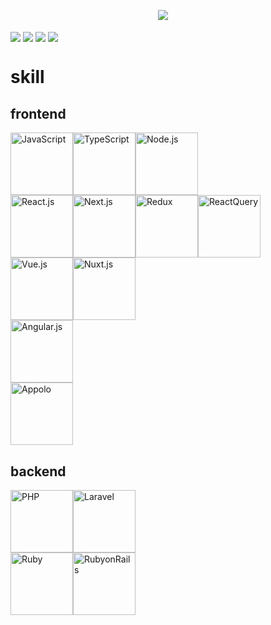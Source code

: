 
<p align="center">
<a href="https://twitter.com/yuta66510630"><img src="https://img.shields.io/badge/twitter-%231DA1F2.svg?&style=for-the-badge&logo=twitter&logoColor=white" /></a>&nbsp;&nbsp;&nbsp;&nbsp;
<p>

<img align="center" src="https://github-readme-stats.vercel.app/api/?username=ofuji-works&show_icons=true&count_private=true&hide_rank=true&hide_title=true&theme=Gradient" />
<img align="center" src="https://github-readme-stats.vercel.app/api/top-langs/?username=ofuji-works&layout=compact&hide_title=true&theme=Gradient" />
<img align="center" src="https://github-readme-stats.vercel.app/api/pin/?username=ofuji-works&repo=blog-app" />
<img align="center" src="http://github-readme-streak-stats.herokuapp.com?user=ofuji-works&hide_border=true&date_format=M%20j%5B%2C%20Y%5D" />

# skill

## frontend
<div style="display: flex;">
  <img src="https://user-images.githubusercontent.com/66583021/174828062-b3051846-fa5f-4623-b5e9-d61660398a96.svg" alt="JavaScript" width="100" />
  <img src="https://user-images.githubusercontent.com/66583021/174828098-ae621e39-d030-4911-9851-b425faec35b9.svg" alt="TypeScript" width="100" />
  <img src="https://user-images.githubusercontent.com/66583021/174828075-b1fff0b7-9947-42b0-ade0-56782cc40cb2.svg" alt="Node.js" width="100" />
</div>
<div style="display: flex;">
  <img src="https://user-images.githubusercontent.com/66583021/174828031-75e5a4be-5a8c-47c4-b9f4-283ec2acb904.svg" alt="React.js" width="100" />
  <img src="https://user-images.githubusercontent.com/66583021/174828072-97da4e66-b0b4-40a0-b462-28e813d7e23e.svg" alt="Next.js" width="100" />
  <img src="https://user-images.githubusercontent.com/66583021/174828087-1b7afbd5-2dc6-46b4-8670-f86ecc66d9ed.svg" alt="Redux" width="100" />
  <img src="https://user-images.githubusercontent.com/66583021/174828083-a6825f0b-0053-4d0b-a681-b3194504c40c.svg" alt="ReactQuery" width="100" />
</div>
<div style="display: flex;">
  <img src="https://user-images.githubusercontent.com/66583021/174828102-616d53e5-8856-4d5e-b735-164ef668f40c.svg" alt="Vue.js" width="100" />
  <img src="https://user-images.githubusercontent.com/66583021/174828142-5e28f004-75da-408e-95c9-edc33a4a743c.svg" alt="Nuxt.js" width="100" />
</div>
<div style="display: flex;">
  <img src="https://user-images.githubusercontent.com/66583021/174828135-1023247e-dd5c-44cd-81d2-05ff1c319a9f.svg" alt="Angular.js" width="100" />
</div>
<div style="display: flex;">
  <img src="https://user-images.githubusercontent.com/66583021/174828138-20c3483a-4ee0-4a64-b564-02960717f98f.svg" alt="Appolo" width="100" />
</div>

## backend
<div style="display: flex;">
  <img src="https://user-images.githubusercontent.com/66583021/174828077-4191f7eb-13e6-4108-a797-471b2934b970.svg" alt="PHP" width="100" />
  <img src="https://user-images.githubusercontent.com/66583021/174828070-6d9d9f5c-1ab6-43ac-99bb-c143aa10447c.svg" alt="Laravel" width="100" />
</div>
<div style="display: flex;">
  <img src="https://user-images.githubusercontent.com/66583021/174828096-83686d5d-6f92-43b8-85f4-0f9afc3b2283.svg" alt="Ruby" width="100" />
  <img src="https://user-images.githubusercontent.com/66583021/174828080-d7a7cd2d-3ba4-49d0-9b6e-79ff81df3010.svg" alt="RubyonRails" width="100" />
</div>

